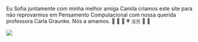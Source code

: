 Eu Sofia juntamente com minha melhor amiga Camila 
criamos este site para não reprovarmos em Pensamento Computacional 
com nossa querida professora Carla Graunke. Nós a amamos.
👻 💋 🐺 💗 🇧🇷 🗽 🦩










![](https://media.tenor.com/dWYtIWSf7ZsAAAAi/blow-kiss-anitta.gif)

